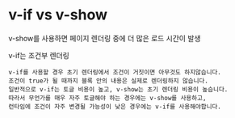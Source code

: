 # v-if vs v-show
v-show를 사용하면 페이지 렌더링 중에 더 많은 로드 시간이 발생

v-if는 조건부 렌더링

```
v-if를 사용할 경우 초기 렌더링에서 조건이 거짓이면 아무것도 하지않습니다.
조건이 true가 될 때까지 블록 안의 내용은 실제로 렌더링하지 않습니다.
일반적으로 v-if는 토글 비용이 높고, v-show는 초기 렌더링 비용이 높습니다.
따라서 무언가를 매우 자주 토글해야 하는 경우에는 v-show를 사용하고,
런타임에 조건이 자주 변경될 가능성이 낮은 경우에는 v-if를 사용해야합니다.
```